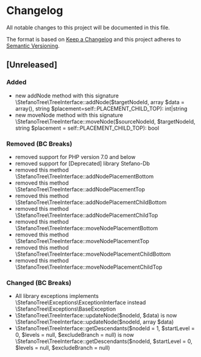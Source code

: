 # Changelog
All notable changes to this project will be documented in this file.

The format is based on [Keep a Changelog](http://keepachangelog.com/en/1.0.0/)
and this project adheres to [Semantic Versioning](http://semver.org/spec/v2.0.0.html).

## [Unreleased]

### Added
- new addNode method with this signature \StefanoTree\TreeInterface::addNode($targetNodeId, array $data = array(), string $placement=self::PLACEMENT_CHILD_TOP): int|string
- new moveNode method with this signature \StefanoTree\TreeInterface::moveNode($sourceNodeId, $targetNodeId, string $placement = self::PLACEMENT_CHILD_TOP): bool

### Removed (BC Breaks)
- removed support for PHP version 7.0 and below
- removed support for [Deprecated] library Stefano-Db
- removed this method \StefanoTree\TreeInterface::addNodePlacementBottom
- removed this method \StefanoTree\TreeInterface::addNodePlacementTop
- removed this method \StefanoTree\TreeInterface::addNodePlacementChildBottom
- removed this method \StefanoTree\TreeInterface::addNodePlacementChildTop
- removed this method \StefanoTree\TreeInterface::moveNodePlacementBottom
- removed this method \StefanoTree\TreeInterface::moveNodePlacementTop
- removed this method \StefanoTree\TreeInterface::moveNodePlacementChildBottom
- removed this method \StefanoTree\TreeInterface::moveNodePlacementChildTop

### Changed (BC Breaks)
- All library exceptions implements \StefanoTree\Exceptions\ExceptionInterface instead \StefanoTree\Exceptions\BaseException 
- \StefanoTree\TreeInterface::updateNode($nodeId, $data) is now \StefanoTree\TreeInterface::updateNode($nodeId, array $data)
- \StefanoTree\TreeInterface::getDescendants($nodeId = 1, $startLevel = 0, $levels = null, $excludeBranch = null) is now \StefanoTree\TreeInterface::getDescendants($nodeId, $startLevel = 0, $levels = null, $excludeBranch = null) 
